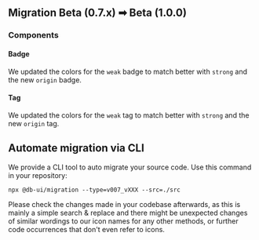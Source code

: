 ## Migration Beta (0.7.x) ➡ Beta (1.0.0)

### Components

#### Badge

We updated the colors for the `weak` badge to match better with `strong` and the new `origin` badge.

#### Tag

We updated the colors for the `weak` tag to match better with `strong` and the new `origin` tag.

## Automate migration via CLI

We provide a CLI tool to auto migrate your source code. Use this command in your repository:

```shell
npx @db-ui/migration --type=v007_vXXX --src=./src
```

Please check the changes made in your codebase afterwards, as this is mainly a simple search & replace and there might be unexpected changes of similar wordings to our icon names for any other methods, or further code occurrences that don't even refer to icons.
